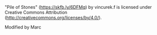 
"Pile of Stones" (https://skfb.ly/6DFMq) by vincurek.f is licensed under Creative Commons Attribution (http://creativecommons.org/licenses/by/4.0/).

Modified by Marc
